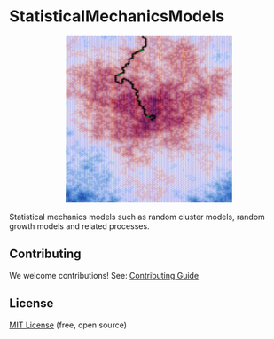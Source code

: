 # StatisticalMechanicsModels

<div align="center">
  <img src="https://raw.githubusercontent.com/DavidMichaelH/StatisticalMechanicsModels/main/.github/images/BernoulliFPPGlamourShot.png" style="width:300px;height:300px;">
</div>

Statistical mechanics models such as random cluster models, random growth models and related processes.



## Contributing

We welcome contributions! See: [Contributing Guide](https://github.com/DavidMichaelH/StatisticalMechanicsModels/blob/main/CONTRIBUTING.md)

## License

[MIT License](https://github.com/DavidMichaelH/StatisticalMechanicsModels/blob/main/LICENSE) (free, open source)
 
